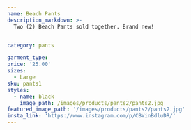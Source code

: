 ```yaml
---
name: Beach Pants
description_markdown: >-
  Two (2) Beach Pants sold together. Brand new!


category: pants

garment_type:
price: '25.00'
sizes:
  - Large
sku: pants1
styles:
  - name: black
    image_path: /images/products/pants2/pants2.jpg
featured_image_path: '/images/products/pants2/pants2.jpg'
insta_link: 'https://www.instagram.com/p/CBVinBdluDR/'
---
```

